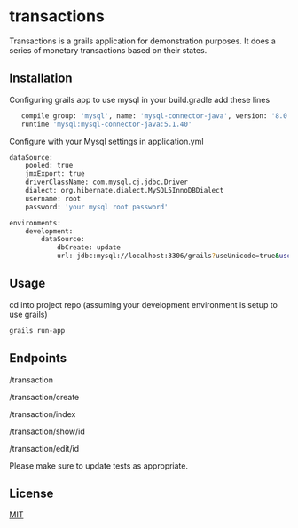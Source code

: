 # transactions

Transactions is a grails application for demonstration purposes. It does a series of monetary transactions based on their states.

## Installation

Configuring grails app to use mysql in your build.gradle add these lines
```bash
   compile group: 'mysql', name: 'mysql-connector-java', version: '8.0.16'
   runtime 'mysql:mysql-connector-java:5.1.40'
```
Configure with your Mysql settings in application.yml
```bash
dataSource:
    pooled: true
    jmxExport: true
    driverClassName: com.mysql.cj.jdbc.Driver
    dialect: org.hibernate.dialect.MySQL5InnoDBDialect
    username: root
    password: 'your mysql root password'
```

```bash
environments:
    development:
        dataSource:
            dbCreate: update
            url: jdbc:mysql://localhost:3306/grails?useUnicode=true&useJDBCCompliantTimezoneShift=true&useLegacyDatetimeCode=false&serverTimezone=UTC
```

## Usage
cd into project repo (assuming your development environment is setup to use grails)
```bash
grails run-app
```

## Endpoints
/transaction

/transaction/create

/transaction/index

/transaction/show/id

/transaction/edit/id

Please make sure to update tests as appropriate.

## License
[MIT](https://choosealicense.com/licenses/mit/)

